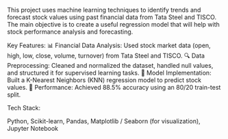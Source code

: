 This project uses machine learning techniques to identify trends and forecast stock values using past financial data from Tata Steel and TISCO. The main objective is to create a useful regression model that will help with stock performance analysis and forecasting.

Key Features:
📊 Financial Data Analysis: Used stock market data (open, high, low, close, volume, turnover) from Tata Steel and TISCO.
🔍 Data Preprocessing: Cleaned and normalized the dataset, handled null values, and structured it for supervised learning tasks.
🤖 Model Implementation: Built a K-Nearest Neighbors (KNN) regression model to predict stock values.
🎯 Performance: Achieved 88.5% accuracy using an 80/20 train-test split.

Tech Stack:

Python,
Scikit-learn,
Pandas,
Matplotlib / Seaborn (for visualization),
Jupyter Notebook
